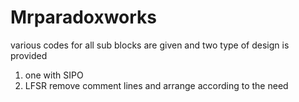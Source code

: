 # Mrparadoxworks
various codes for all sub blocks are given 
and two type of design is provided 
1. one with SIPO
2. LFSR
remove comment lines and arrange according to the need 
